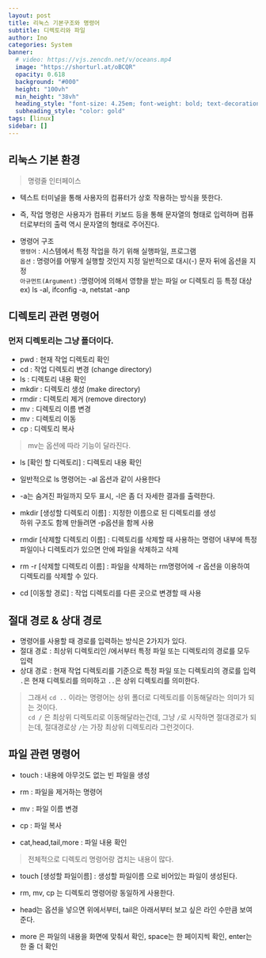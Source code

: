 ```yaml
---
layout: post
title: 리눅스 기본구조와 명령어
subtitle: 디렉토리와 파일
author: Ino
categories: System
banner:
  # video: https://vjs.zencdn.net/v/oceans.mp4
  image: "https://shorturl.at/oBCQR"
  opacity: 0.618
  background: "#000"
  height: "100vh"
  min_height: "38vh"
  heading_style: "font-size: 4.25em; font-weight: bold; text-decoration: underline"
  subheading_style: "color: gold"
tags: [linux]
sidebar: []
---
```

## 리눅스 기본 환경
> 명령줄 인터페이스   

- 텍스트 터미널을 통해 사용자의 컴퓨터가 상호 작용하는 방식을 뜻한다.   

- 즉, 작업 명령은 사용자가 컴퓨터 키보드 등을 통해 문자열의 형태로 입력하며 컴퓨터로부터의 출력 역시 문자열의 형태로 주어진다.    

- 명령어 구조   
`명령어` : 시스템에서 특정 작업을 하기 위해 실행파일, 프로그램    
`옵션` : 명령어를 어떻게 실행할 것인지 지정
일반적으로 대시(-) 문자 뒤에 옵션을 지정    
`아규먼트(Argument)` :명령어에 의해서 영향을 받는 파일 or 디렉토리 등 특정 대상   
ex) ls -al, ifconfig -a, netstat -anp   

## 디렉토리 관련 명령어   
### 먼저 디렉토리는 그냥 폴더이다.
* pwd : 현재 작업 디렉토리 확인
* cd : 작업 디렉토리 변경 (change directory)
* ls : 디렉토리 내용 확인
* mkdir : 디렉토리 생성 (make directory)
* rmdir : 디렉토리 제거 (remove directory)
* mv : 디렉토리 이름 변경
* mv : 디렉토리 이동
* cp : 디렉토리 복사

> mv는 옵션에 따라 기능이 달라진다.

* ls [확인 할 디렉토리] : 디렉토리 내용 확인
* 일반적으로 ls 명령어는 -al 옵션과 같이 사용한다
* -a는 숨겨진 파일까지 모두 표시, -l은 좀 더 자세한 결과를 출력한다.

* mkdir [생성할 디렉토리 이름] : 지정한 이름으로 된 디렉토리를 생성   
하위 구조도 함께 만들려면 -p옵션을 함께 사용

* rmdir [삭제할 디렉토리 이름] : 디렉토리를 삭제할 때 사용하는 명령어 내부에 특정 파일이나 디렉토리가 있으면 안에 파일을 삭제하고 삭제

* rm -r [삭제할 디렉토리 이름] : 파일을 삭제하는 rm명령어에 -r 옵션을 이용하여 디렉토리를 삭제할 수 있다.

* cd [이동할 경로] : 작업 디렉토리를 다른 곳으로 변경할 때 사용   

## 절대 경로 & 상대 경로
- 명령어를 사용할 때 경로를 입력하는 방식은 2가지가 있다.   
- 절대 경로 : 최상위 디렉토리인 /에서부터 특정 파일 또는 디렉토리의 경로를 모두 입력
- 상대 경로 : 현재 작업 디렉토리를 기준으로 특정 파일 또는 디렉토리의 경로를 입력 `.`은 현재 디렉토리를 의미하고 `..`은 상위 디렉토리를 의미한다.
> 그래서 `cd ..` 이라는 명령어는 상위 폴더로 디렉토리를 이동해달라는 의미가 되는 것이다.    
> `cd /` 은 최상위 디렉토리로 이동해달라는건데, 그냥 `/`로 시작하면 절대경로가 되는데, 절대경로상 `/`는 가장 최상위 디렉토리라 그런것이다.

## 파일 관련 명령어
* touch : 내용에 아무것도 없는 빈 파일을 생성   
* rm : 파일을 제거하는 명령어   

* mv : 파일 이름 변경   

* cp : 파일 복사    

* cat,head,tail,more  : 파일 내용 확인    
> 전체적으로 디렉토리 명령어랑 겹치는 내용이 많다.    

* touch [생성할 파일이름] : 생성할 파일이름 으로 비어있는 파일이 생성된다.    

* rm, mv, cp 는 디렉토리 명령어랑 동일하게 사용한다.    

* head는 옵션을 넣으면 위에서부터, tail은 아래서부터 보고 싶은 라인 수만큼 보여준다.    

* more 은 파일의 내용을 화면에 맞춰서 확인, space는 한 페이지씩 확인, enter는 한 줄 더 확인   

